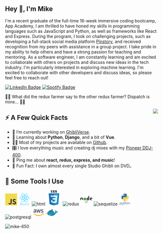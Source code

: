 <h2>Hey 👋, I'm Mike</h2>
<p>I'm a recent graduate of the full-time 16-week immersive coding bootcamp, App Academy, I am thrilled to have honed my skills in programming languages such as JavaScript and Python, as well as frameworks like React and Express. During the program, I took on challenging projects, such as developing a full-stack social media platform <a href="https://pinstory.onrender.com/">Pinstory</a>, and received recognition from my peers with assistance in a group project. I take pride in my ability to help others and have a strong passion for teaching and mentoring. As a software engineer, I am constantly learning and am excited to collaborate with others on projects and discuss new ideas in the tech industry. I'm particularly interested in exploring machine learning. I'm excited to collaborate with other developers and discuss ideas, so please feel free to reach out!</p>
<p><a href="https://www.linkedin.com/in/michael-s-688653118/"><img src="https://img.shields.io/badge/-@mike-0077B5?style=flat-square&amp;labelColor=0077B5&amp;logo=LinkedIn&amp;link=https://www.linkedin.com/in/michael-s-688653118/" alt="LinkedIn Badge"></a> 
<a href="https://open.spotify.com/user/40nb9zlpv13uqsuo3le4ig2e8"><img src="https://img.shields.io/badge/-@Michael Salariosa-1ED760?style=flat-square&amp;labelColor=fff&amp;logo=Spotify&amp;link=https://open.spotify.com/user/1235099575" alt="Spotify Badge"></a></p>
<p>🥷🏻 What did the redux farmer say to the other redux farmer? Dispatch is mine... 🥷🏻</p>
<img align="right" src="https://media.giphy.com/media/9TYOxSLqBIrK0/giphy.gif" />
<h2>⚡️ A Few Quick Facts</h2>
<ul>
<li>🔭 I’m currently working on <a href="https://github.com/mike-650/GhibliVerse">GhibliVerse</a>.</li>
<li>🧐 Learning about <strong>Python</strong>, <strong>Django</strong>, and a bit of <strong>Vue</strong>.</li>
<li>👨‍💻 Most of my projects are available on <a href="https://github.com/Spiderpig86">Github</a>.</li>
<li>🎛 I love everything music and creating dj mixes with my <a href="https://www.amazon.com/Pioneer-Dj-DDJ-400-DJ-Controller/dp/B07F1N77LM">Pioneer DDJ-400</a>.</li>
<li>💬 Ping me about <strong>react, redux, express, and music</strong>!</li>
<!-- <li>📙 Check out my <a href="">resume</a>.</li> -->
<li>🎉 Fun Fact: I own almost every single Studio Ghibli on DVD。</li>
</ul>
<!-- <h2>✒️ Recent Posts</h2> -->
<!-- <details> -->
<!--     <summary>Explore</summary> -->
<!-- </details> -->
<h2>🚀 Some Tools I Use</h2>
<p align="left">
<img src="https://raw.githubusercontent.com/devicons/devicon/master/icons/javascript/javascript-original.svg" alt="javascript" width="40" height="40" />
<img src="https://raw.githubusercontent.com/devicons/devicon/master/icons/react/react-original-wordmark.svg" alt="react" width="40" height="40" />
<img src="https://cdn.jsdelivr.net/gh/devicons/devicon/icons/html5/html5-original.svg" alt="html" width="40" height="40"/>          
<img src="https://raw.githubusercontent.com/devicons/devicon/master/icons/css3/css3-original-wordmark.svg" alt="css3" width="50" height="50" />
<img src="https://cdn.jsdelivr.net/gh/devicons/devicon/icons/redux/redux-original.svg" alt="redux" width="40"  height="40"/>         
<!-- <img src="https://raw.githubusercontent.com/devicons/devicon/master/icons/typescript/typescript-original.svg" alt="typescript" width="25" height="25" /> -->
<!-- <img src="https://raw.githubusercontent.com/devicons/devicon/master/icons/mongodb/mongodb-original.svg" alt="mongodb" width="25" height="25" /> -->
<img src="https://raw.githubusercontent.com/devicons/devicon/master/icons/nodejs/nodejs-original-wordmark.svg" alt="nodejs" width="40" height="40" />
<img src="https://cdn.jsdelivr.net/gh/devicons/devicon/icons/sequelize/sequelize-original-wordmark.svg" alt="sequelize" width="40" height="40" />      
<img src="https://raw.githubusercontent.com/devicons/devicon/master/icons/python/python-original-wordmark.svg" alt="python" width="40" height="40" />
<img src="https://cdn.jsdelivr.net/gh/devicons/devicon/icons/postgresql/postgresql-original.svg" alt="postgresql" width="40" height="40" />       
<img src="https://raw.githubusercontent.com/github/explore/80688e429a7d4ef2fca1e82350fe8e3517d3494d/topics/aws/aws.png" alt="aws" width="40" height="40" />
<img src="https://raw.githubusercontent.com/devicons/devicon/master/icons/docker/docker-original.svg" alt="Docker" width="40" height="40" />
</p>
<img src="https://github-readme-stats.vercel.app/api?username=mike-650&show_icons=true&count_private=true" alt="mike-650" />

